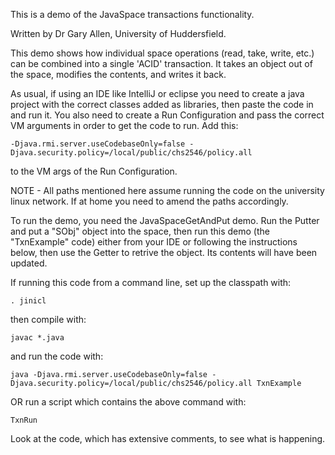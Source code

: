 This is a demo of the JavaSpace transactions functionality.

Written by Dr Gary Allen, University of Huddersfield.


This demo shows how individual space operations (read, take, write, etc.) can be combined into a single 'ACID' transaction.  It takes an object out of the space, modifies the contents, and writes it back.

As usual, if using an IDE like IntelliJ or eclipse you need to create a java project with the correct classes added as libraries, then paste the code in and run it.
You also need to create a Run Configuration and pass the correct VM arguments in order to get the code to run.  Add this:

    -Djava.rmi.server.useCodebaseOnly=false -Djava.security.policy=/local/public/chs2546/policy.all

to the VM args of the Run Configuration.

NOTE - All paths mentioned here assume running the code on the university linux network.  If at home you need to amend the paths accordingly.

To run the demo, you need the JavaSpaceGetAndPut demo.  Run the Putter and put a "SObj" object into the space, then run this demo (the "TxnExample" code) either from your IDE or following the instructions below, then use the Getter to retrive the object.  Its contents will have been updated.


If running this code from a command line, set up the classpath with:

	. jinicl

then compile with:

	javac *.java

and run the code with:

	java -Djava.rmi.server.useCodebaseOnly=false -Djava.security.policy=/local/public/chs2546/policy.all TxnExample

OR run a script which contains the above command with:

	TxnRun





Look at the code, which has extensive comments, to see what is happening.



